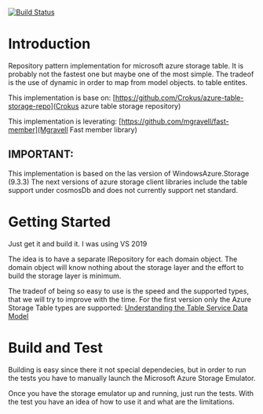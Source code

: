 [![Build Status](https://dev.azure.com/wtwd/Ease%20Maker/_apis/build/status/Repository.Pattern.Azure.Storage.Table?branchName=master)](https://dev.azure.com/wtwd/Ease%20Maker/_build/latest?definitionId=3&branchName=master)

# Introduction 
Repository pattern implementation for microsoft azure storage table.
It is probably not the fastest one but maybe one of the most simple.
The tradeof is the use of dynamic in order to map from model objects. to table entites.

This implementation is base on: 
[https://github.com/Crokus/azure-table-storage-repo](Crokus azure table storage repository)

This implementation is leverating:
[https://github.com/mgravell/fast-member](Mgravell Fast member library)

## IMPORTANT: 
This implementation is based on the las version of WindowsAzure.Storage (9.3.3) 
The next versions of azure storage client libraries include the table support under cosmosDb and does not currently support net standard.

# Getting Started
Just get it and build it. I was using VS 2019

The idea is to have a separate IRepository for each domain object. 
The domain object will know nothing about the storage layer and the effort to build the storage layer is minimum.

The tradeof of being so easy to use is the speed and the supported types, that we will try to improve with the time.
For the first version only the Azure Storage Table types are supported:
[Understanding the Table Service Data Model](https://docs.microsoft.com/en-us/rest/api/storageservices/understanding-the-table-service-data-model)


# Build and Test
Building is easy since there it not special dependecies, 
but in order to run the tests you have to manually launch the Microsoft Azure Storage Emulator.

Once you have the storage emulator up and running, just run the tests.
With the test you have an idea of how to use it and what are the limitations.

